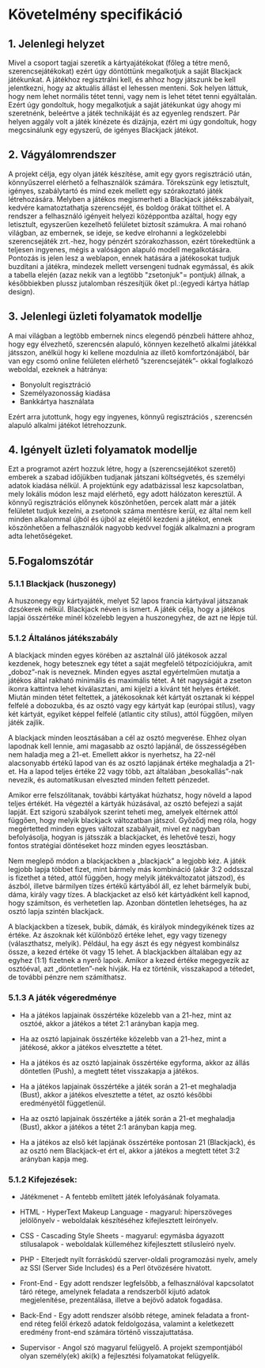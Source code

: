 ﻿# Követelmény specifikáció

## 1. Jelenlegi helyzet
Mivel a csoport tagjai szeretik a kártyajátékokat (főleg a tétre menő, szerencsejátékokat) ezért úgy döntöttünk megalkotjuk a saját Blackjack játékunkat.
A játékhoz regisztrálni kell, és ahhoz hogy játszunk be kell jelentkezni, hogy az aktuális állást el lehessen menteni.
Sok helyen láttuk, hogy nem lehet normális tétet tenni, vagy nem is lehet tétet tenni egyáltalán. Ezért úgy gondoltuk,
hogy megalkotjuk a saját játékunkat úgy ahogy mi szeretnénk, beleértve a játék technikáját és az egyenleg rendszert.
Pár helyen aggály volt a játék kinézete és dizájnja, ezért mi úgy gondoltuk, hogy megcsinálunk egy egyszerű, de igényes Blackjack játékot.

## 2. Vágyálomrendszer

A projekt célja, egy olyan játék készítése, amit egy gyors regisztráció
után, könnyűszerrel elérhető a felhasználók számára. Törekszünk egy
letisztult, igényes, szabálytartó és mind ezek mellett egy szórakoztató
játék létrehozására. Melyben a játékos megismerheti a Blackjack
játékszabályait, kedvére kamatoztathatja szerencséjét, és boldog órákat
tölthet el. A rendszer a felhasználó igényeit helyezi középpontba
azáltal, hogy egy letisztult, egyszerűen kezelhető felületet biztosít
számukra. A mai rohanó világban, az embernek, se ideje, se kedve elrohanni a legközelebbi szerencsejáték zrt.-hez,
hogy pénzért szórakozhasson, ezért törekedtünk a teljesen ingyenes, mégis a valóságon alapuló modell megalkotására.
Pontozás is jelen lesz a weblapon, ennek hatására a játékosokat tudjuk buzdítani a játékra, mindezek mellett versengeni tudnak egymással,
és akik a tabella elején (azaz nekik van a legtöbb "zsetonjuk"= pontjuk)
állnak, a későbbiekben plussz jutalomban részesítjük őket pl.:(egyedi kártya hátlap design).

## 3. Jelenlegi üzleti folyamatok modellje

A mai világban a legtöbb embernek nincs elegendő pénzbeli háttere ahhoz, hogy egy élvezhető, szerencsén alapuló, könnyen kezelhető alkalmi játékkal játsszon, anélkül hogy ki kellene mozdulnia az illető komfortzónájából, bár van egy csomó online felületen elérhető ”szerencsejáték”- okkal foglalkozó weboldal,
ezeknek a hátránya:
- Bonyolult regisztráció
- Személyazonosság kiadása
- Bankkártya használata

Ezért arra jutottunk, hogy egy ingyenes, könnyű regisztrációs , szerencsén alapuló alkalmi játékot létrehozzunk.

## 4. Igényelt üzleti folyamatok modellje

Ezt a programot azért hozzuk létre, hogy a (szerencsejátékot szerető) emberek a szabad időjükben tudjanak játszani költségvetés, és személyi adatok kiadása nélkül. A projektünk egy adatbázissal lesz kapcsolatban, mely lokális módon lesz majd elérhető, egy adott hálózaton keresztül.
A könnyű regisztrációs előnynek köszönhetően, percek alatt már a játék felületet tudjuk kezelni, a zsetonok száma mentésre kerül, ez által nem kell minden alkalommal újból és újból az elejétől kezdeni a játékot, ennek köszönhetően a felhasználók nagyobb kedvvel fogják alkalmazni a program adta lehetőségeket.

## 5.Fogalomszótár

### 5.1.1 Blackjack (huszonegy)

A huszonegy egy kártyajáték, melyet 52 lapos francia kártyával játszanak
dzsókerek nélkül. Blackjack néven is ismert. A játék célja, hogy a játékos
lapjai összértéke minél közelebb legyen a huszonegyhez, de azt ne lépje túl.

### 5.1.2 Általános játékszabály

A blackjack minden egyes körében az asztalnál ülő játékosok azzal kezdenek,
hogy betesznek egy tétet a saját megfelelő tétpozíciójukra, amit „doboz”-nak is
neveznek. Minden egyes asztal egyértelműen mutatja a játékos által rakható
minimális és maximális tétet. A tét nagyságát a zseton ikonra kattintva lehet
kiválasztani, ami kijelzi a kívánt tét helyes értékét. Miután minden tétet
feltettek, a játékosoknak két kártyát osztanak ki képpel felfelé a dobozukba,
és az osztó vagy egy kártyát kap (európai stílus), vagy két kártyát, egyiket képpel felfelé (atlantic city stílus), attól függően, milyen játék zajlik.

A blackjack minden leosztásában a cél az osztó megverése. Ehhez olyan lapodnak
kell lennie, ami magasabb az osztó lapjánál, de összességében nem haladja meg a 21-et. Emellett akkor is nyerhetsz, ha 22-nél alacsonyabb értékű lapod van és
az osztó lapjának értéke meghaladja a 21-et. Ha a lapod teljes értéke 22 vagy több, azt általában „besokallás”-nak nevezik, és automatikusan elveszted minden
feltett pénzedet.

Amikor erre felszólítanak, további kártyákat húzhatsz, hogy növeld a lapod teljes értékét. Ha végeztél a kártyák húzásával, az osztó befejezi a saját
lapját. Ezt szigorú szabályok szerint teheti meg, amelyek eltérnek attól függően, hogy melyik blackjack változatban játszol. Győződj meg róla, hogy
megértetted minden egyes változat szabályait, mivel ez nagyban befolyásolja, hogyan is játsszák a blackjacket, és lehetővé teszi, hogy fontos stratégiai
döntéseket hozz minden egyes leosztásban.

Nem meglepő módon a blackjackben a „blackjack” a legjobb kéz. A játék legjobb lapja többet fizet, mint bármely más kombináció (akár 3:2 oddsszal is fizethet
a téted, attól függően, hogy melyik játékváltozatot játszod), és ászból, illetve bármilyen tízes értékű kártyából áll, ez lehet bármelyik bubi, dáma,
király vagy tízes. A blackjacket az első két kártyádként kell kapnod, hogy számítson, és verhetetlen lap. Azonban döntetlen lehetséges, ha az osztó lapja
szintén blackjack.

A blackjackben a tízesek, bubik, dámák, és királyok mindegyikének tízes az értéke. Az ászoknak két különböző értéke lehet, egy vagy tizenegy
(választhatsz, melyik). Például, ha egy ászt és egy négyest kombinálsz össze, a
kezed értéke öt vagy 15 lehet.
A blackjackben általában egy az egyhez (1:1) fizetnek a nyerő lapok. Amikor a kezed értéke megegyezik az osztóéval, azt „döntetlen”-nek hívják. Ha ez
történik, visszakapod a tétedet, de további pénzre nem számíthatsz.

### 5.1.3 A játék végeredménye

- Ha a játékos lapjainak összértéke közelebb van a 21-hez, mint az osztóé,
akkor a játékos a tétet 2:1 arányban kapja meg.

- Ha az osztó lapjainak összértéke közelebb van a 21-hez, mint a játékosé,
akkor a játékos elvesztette a tétet.

- Ha a játékos és az osztó lapjainak összértéke egyforma, akkor az állás
döntetlen (Push), a megtett tétet visszakapja a játékos.

- Ha a játékos lapjainak összértéke a játék során a 21-et meghaladja (Bust),
akkor a játékos elvesztette a tétet, az osztó későbbi eredményétől függetlenül.

- Ha az osztó lapjainak összértéke a játék során a 21-et meghaladja (Bust),
akkor a játékos a tétet 2:1 arányban kapja meg.

- Ha a játékos az első két lapjának összértéke pontosan 21 (Blackjack), és az
osztó nem Blackjack-et ért el, akkor a játékos a megtett tétet 3:2 arányban kapja meg.

### 5.1.2 Kifejezések:

- Játékmenet - A fentebb említett játék lefolyásának folyamata.

- HTML - HyperText Makeup Language - magyarul: hiperszöveges jelölőnyelv - weboldalak készítéséhez kifejlesztett leírónyelv.

- CSS - Cascading Style Sheets - magyarul: egymásba ágyazott stílusalapok - weboldalak külleméhez kifejlesztett stílusleíró nyelv.

- PHP - Elterjedt nyílt forráskódú szerver-oldali programozási nyelv, amely az SSI (Server Side Includes) és a Perl ötvözésére hivatott.

- Front-End - Egy adott rendszer legfelsőbb, a felhasználóval kapcsolatot táró rétege, amelynek feladata a rendszerből kijutó adatok megjelenítése, prezentálása, illetve a bejövő adatok fogadása.

- Back-End - Egy adott rendszer alsóbb rétege, aminek feladata a front-end réteg felől érkező adatok feldolgozása, valamint a keletkezett eredmény front-end számára történő visszajuttatása.

- Supervisor - Angol szó magyarul felügyelő. A projekt szempontjából olyan személy(ek) aki(k) a fejlesztési folyamatokat felügyelik.
